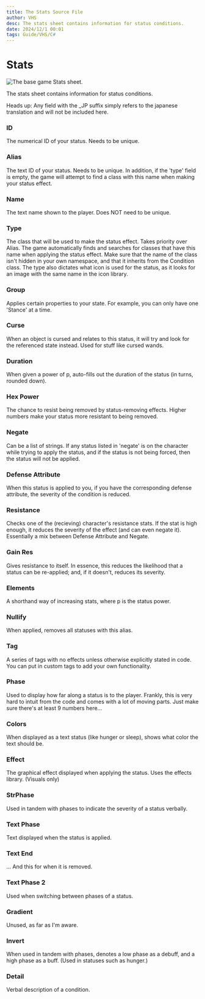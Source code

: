 ```yaml
---
title: The Stats Source File
author: VHS
desc: The stats sheet contains information for status conditions. 
date: 2024/12/1 00:01
tags: Guide/VHS/C#
---
```


# Stats

![The base game Stats sheet.](https://media.discordapp.net/attachments/1309635210052243487/1312520628120715366/image.png?ex=674ccb97&is=674b7a17&hm=350249aa263326a68f53b465c6e501fa984aa2dbf01850d32a3c3ebf66a75204&=&format=webp&quality=lossless&width=1920&height=180)

The stats sheet contains information for status conditions. 

Heads up: Any field with the _JP suffix simply refers to the japanese translation and will not be included here.

### ID
The numerical ID of your status. Needs to be unique.
### Alias
The text ID of your status. Needs to be unique.
In addition, if the 'type' field is empty, the game will attempt to find a class with this name when making your status effect.
### Name
The text name shown to the player. Does NOT need to be unique.
### Type
The class that will be used to make the status effect. Takes priority over Alias.
The game automatically finds and searches for classes that have this name when applying the status effect. Make sure that the name of the class isn't hidden in your own namespace, and that it inherits from the Condition class.
The type also dictates what icon is used for the status, as it looks for an image with the same name in the icon library.
### Group
Applies certain properties to your state. For example, you can only have one 'Stance' at a time.
### Curse
When an object is cursed and relates to this status, it will try and look for the referenced state instead. Used for stuff like cursed wands.
### Duration
When given a power of p, auto-fills out the duration of the status (in turns, rounded down).
### Hex Power
The chance to resist being removed by status-removing effects. Higher numbers make your status more resistant to being removed.
### Negate
Can be a list of strings. If any status listed in 'negate' is on the character while trying to apply the status, and if the status is not being forced, then the status will not be applied.
### Defense Attribute
When this status is applied to you, if you have the corresponding defense attribute, the severity of the condition is reduced.
### Resistance
Checks one of the (recieving) character's resistance stats. If the stat is high enough, it reduces the severity of the effect (and can even negate it). Essentially a mix between Defense Attribute and Negate.
### Gain Res
Gives resistance to itself. In essence, this reduces the likelihood that a status can be re-applied; and, if it doesn't, reduces its severity.
### Elements
A shorthand way of increasing stats, where p is the status power.
### Nullify
When applied, removes all statuses with this alias.
### Tag
A series of tags with no effects unless otherwise explicitly stated in code. You can put in custom tags to add your own functionality.
### Phase
Used to display how far along a status is to the player. Frankly, this is very hard to intuit from the code and comes with a lot of moving parts. Just make sure there's at least 9 numbers here...
### Colors
When displayed as a text status (like hunger or sleep), shows what color the text should be.
### Effect
The graphical effect displayed when applying the status. Uses the effects library. (Visuals only)
### StrPhase
Used in tandem with phases to indicate the severity of a status verbally.
### Text Phase
Text displayed when the status is applied.
### Text End
... And this for when it is removed.
### Text Phase 2
Used when switching between phases of a status.
### Gradient
Unused, as far as I'm aware.
### Invert
When used in tandem with phases, denotes a low phase as a debuff, and a high phase as a buff. (Used in statuses such as hunger.)
### Detail
Verbal description of a condition.
